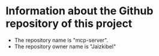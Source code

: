 # Information about the Github repository of this project

* The repository name is "mcp-server".
* The repository owner name is "Jaizkibel"
